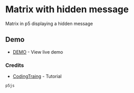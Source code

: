 # Matrix with hidden message

Matrix in p5 displaying a hidden message

## Demo

* [DEMO](https://forgefactory.nl) - View live demo

### Credits


* [CodingTraing](https://www.youtube.com/watch?v=S1TQCi9axzg) - Tutorial


```
p5js